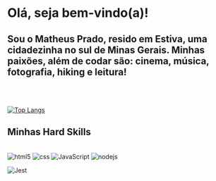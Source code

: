 # Olá, seja bem-vindo(a)!

## Sou o Matheus Prado, resido em Estiva, uma cidadezinha no sul de Minas Gerais. Minhas paixões, além de codar são: cinema, música, fotografia, hiking e leitura! 
<br/>


<br/>


[![Top Langs](https://github-readme-stats.vercel.app/api/top-langs/?username=matheusPrado&layout=compact)](https://github.com/matheusPrado007/github-readme-stats)
## Minhas Hard Skills

<div style="display: inline_block"><br/>
<img alt="html5" src="https://img.shields.io/badge/HTML5-E34F26?style=for-the-badge&logo=html5&logoColor=white">

<img alt="css" src="https://img.shields.io/badge/CSS-239120?&style=for-the-badge&logo=css3&logoColor=white">

<img alt="JavaScript" src="https://img.shields.io/badge/JavaScript-F7DF1E?style=for-the-badge&logo=javascript&logoColor=black"> 

<img alt="nodejs" src="https://img.shields.io/badge/Node.js-43853D?style=for-the-badge&logo=node.js&logoColor=white"> 

<img alt="Jest" src="https://img.shields.io/badge/Jest-323330?style=for-the-badge&logo=Jest&logoColor=white"> </div><br/>

